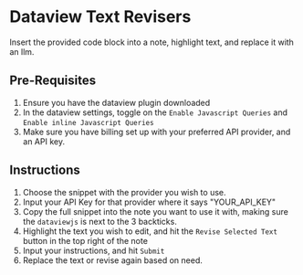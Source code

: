# Dataview Text Revisers
Insert the provided code block into a note, highlight text, and replace it with an llm.

## Pre-Requisites
1. Ensure you have the dataview plugin downloaded
2. In the dataview settings, toggle on the `Enable Javascript Queries` and `Enable inline Javascript Queries`
3. Make sure you have billing set up with your preferred API provider, and an API key.

## Instructions
1. Choose the snippet with the provider you wish to use.
2. Input your API Key for that provider where it says "YOUR_API_KEY"
3. Copy the full snippet into the note you want to use it with, making sure the `dataviewjs` is next to the 3 backticks.
4. Highlight the text you wish to edit, and hit the `Revise Selected Text `button in the top right of the note
5. Input your instructions, and hit `Submit`
6. Replace the text or revise again based on need.
